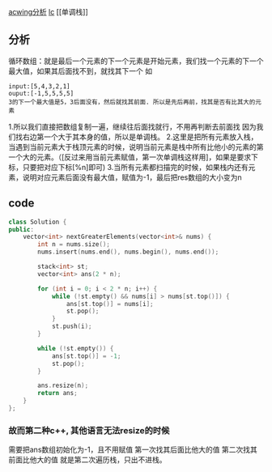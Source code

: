 [acwing分析](https://www.acwing.com/solution/content/400/)
[lc](https://leetcode-cn.com/problems/next-greater-element-ii/)
[[单调栈]]
## 分析
循环数组：就是最后一个元素的下一个元素是开始元素，我们找一个元素的下一个最大值，如果其后面找不到，就找其下一个
如
```
input:[5,4,3,2,1]
ouput:[-1,5,5,5,5]
3的下一个最大值是5，3后面没有，然后就找其前面. 所以是先后再前，找其是否有比其大的元素
```
1.所以我们直接把数组复制一遍，继续往后面找就行，不用再判断去前面找
因为我们找右边第一个大于其本身的值，所以是单调栈。
2.这里是把所有元素放入栈，当遇到当前元素大于栈顶元素的时候，说明当前元素是栈中所有比他小的元素的第一个大的元素。（[反过来用当前元素赋值，第一次单调栈这样用]，如果是要求下标，只要把对应下标[%n]即可)
3.当所有元素都扫描完的时候，如果栈内还有元素，说明对应元素后面没有最大值，赋值为-1，最后把res数组的大小变为n

## code
```c++
class Solution {
public:
    vector<int> nextGreaterElements(vector<int>& nums) {
        int n = nums.size();
        nums.insert(nums.end(), nums.begin(), nums.end());

        stack<int> st;
        vector<int> ans(2 * n);

        for (int i = 0; i < 2 * n; i++) {
            while (!st.empty() && nums[i] > nums[st.top()]) {
                ans[st.top()] = nums[i];
                st.pop();
            }
            st.push(i);
        }

        while (!st.empty()) {
            ans[st.top()] = -1;
            st.pop();
        }

        ans.resize(n);
        return ans;
    }
};
```
### 故而第二种c++, 其他语言无法resize的时候
需要把ans数组初始化为-1，且不用赋值
第一次找其后面比他大的值
第二次找其前面比他大的值
就是第二次遍历栈，只出不进栈。